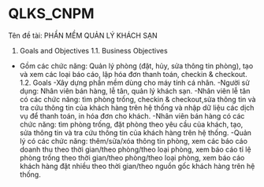 # QLKS_CNPM
Tên đề tài: PHẦN MỀM QUẢN LÝ KHÁCH SẠN
1. Goals and Objectives
1.1. Business Objectives
- Gồm các chức năng: Quản lý phòng (đặt, hủy, sửa thông tin phòng), tạo và xem các loại báo cáo, lập hóa đơn thanh toán,  checkin & checkout.
1.2. Goals
-Xây dựng phần mềm dùng cho máy tính cá nhân.
-Người sử dụng: Nhân viên bán hàng, lễ tân, quản lý khách sạn.
-Nhân viên lễ tân có các chức năng: tìm phòng trống, checkin & checkout,sửa thông tin và tra cứu thông tin của khách hàng trên hệ thống và nhập dữ liệu các dịch vụ để thanh toán,  in hóa đơn cho khách.
-Nhân viên bán hàng có các chức năng: tìm phòng trống, đặt phòng theo yêu cầu của khách, tạo, sửa thông tin và tra cứu thông tin của khách hàng trên hệ thống.
-Quản lý có các chức năng: thêm/sửa/xóa thông tin phòng, xem các báo cáo doanh thu theo thời gian/theo phòng/theo loại phòng, xem báo cáo tỉ lệ phòng trống theo thời gian/theo phòng/theo loại phòng, xem báo cáo khách hàng đặt nhiều theo thời gian/theo nguồn gốc khách hàng trên hệ thống.
